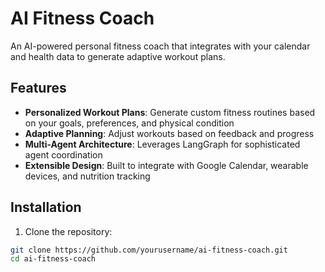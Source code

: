 # AI Fitness Coach

An AI-powered personal fitness coach that integrates with your calendar and health data to generate adaptive workout plans.

## Features

- **Personalized Workout Plans**: Generate custom fitness routines based on your goals, preferences, and physical condition
- **Adaptive Planning**: Adjust workouts based on feedback and progress
- **Multi-Agent Architecture**: Leverages LangGraph for sophisticated agent coordination
- **Extensible Design**: Built to integrate with Google Calendar, wearable devices, and nutrition tracking

## Installation

1. Clone the repository:
```bash
git clone https://github.com/yourusername/ai-fitness-coach.git
cd ai-fitness-coach